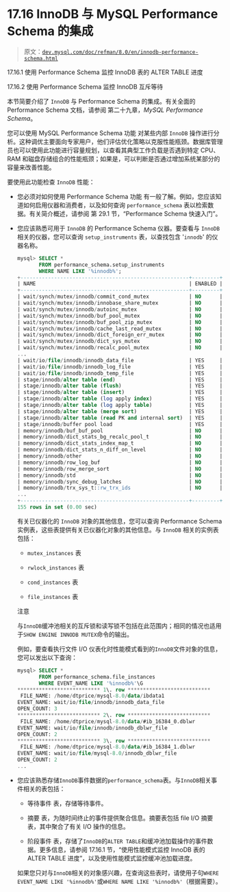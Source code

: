 # 17.16 InnoDB 与 MySQL Performance Schema 的集成

> 原文：[`dev.mysql.com/doc/refman/8.0/en/innodb-performance-schema.html`](https://dev.mysql.com/doc/refman/8.0/en/innodb-performance-schema.html)

17.16.1 使用 Performance Schema 监控 InnoDB 表的 ALTER TABLE 进度

17.16.2 使用 Performance Schema 监控 InnoDB 互斥等待

本节简要介绍了 `InnoDB` 与 Performance Schema 的集成。有关全面的 Performance Schema 文档，请参阅 第二十九章，*MySQL Performance Schema*。

您可以使用 MySQL Performance Schema 功能 对某些内部 `InnoDB` 操作进行分析。这种调优主要面向专家用户，他们评估优化策略以克服性能瓶颈。数据库管理员也可以使用此功能进行容量规划，以查看其典型工作负载是否遇到特定 CPU、RAM 和磁盘存储组合的性能瓶颈；如果是，可以判断是否通过增加系统某部分的容量来改善性能。

要使用此功能检查 `InnoDB` 性能：

+   您必须对如何使用 Performance Schema 功能 有一般了解。例如，您应该知道如何启用仪器和消费者，以及如何查询 `performance_schema` 表以检索数据。有关简介概述，请参阅 第 29.1 节，“Performance Schema 快速入门”。

+   您应该熟悉可用于 `InnoDB` 的 Performance Schema 仪器。要查看与 `InnoDB` 相关的仪器，您可以查询 `setup_instruments` 表，以查找包含 '`innodb`' 的仪器名称。

    ```sql
    mysql> SELECT *
           FROM performance_schema.setup_instruments
           WHERE NAME LIKE '%innodb%';
    +-------------------------------------------------------+---------+-------+
    | NAME                                                  | ENABLED | TIMED |
    +-------------------------------------------------------+---------+-------+
    | wait/synch/mutex/innodb/commit_cond_mutex             | NO      | NO    |
    | wait/synch/mutex/innodb/innobase_share_mutex          | NO      | NO    |
    | wait/synch/mutex/innodb/autoinc_mutex                 | NO      | NO    |
    | wait/synch/mutex/innodb/buf_pool_mutex                | NO      | NO    |
    | wait/synch/mutex/innodb/buf_pool_zip_mutex            | NO      | NO    |
    | wait/synch/mutex/innodb/cache_last_read_mutex         | NO      | NO    |
    | wait/synch/mutex/innodb/dict_foreign_err_mutex        | NO      | NO    |
    | wait/synch/mutex/innodb/dict_sys_mutex                | NO      | NO    |
    | wait/synch/mutex/innodb/recalc_pool_mutex             | NO      | NO    |
    ...
    | wait/io/file/innodb/innodb_data_file                  | YES     | YES   |
    | wait/io/file/innodb/innodb_log_file                   | YES     | YES   |
    | wait/io/file/innodb/innodb_temp_file                  | YES     | YES   |
    | stage/innodb/alter table (end)                        | YES     | YES   |
    | stage/innodb/alter table (flush)                      | YES     | YES   |
    | stage/innodb/alter table (insert)                     | YES     | YES   |
    | stage/innodb/alter table (log apply index)            | YES     | YES   |
    | stage/innodb/alter table (log apply table)            | YES     | YES   |
    | stage/innodb/alter table (merge sort)                 | YES     | YES   |
    | stage/innodb/alter table (read PK and internal sort)  | YES     | YES   |
    | stage/innodb/buffer pool load                         | YES     | YES   |
    | memory/innodb/buf_buf_pool                            | NO      | NO    |
    | memory/innodb/dict_stats_bg_recalc_pool_t             | NO      | NO    |
    | memory/innodb/dict_stats_index_map_t                  | NO      | NO    |
    | memory/innodb/dict_stats_n_diff_on_level              | NO      | NO    |
    | memory/innodb/other                                   | NO      | NO    |
    | memory/innodb/row_log_buf                             | NO      | NO    |
    | memory/innodb/row_merge_sort                          | NO      | NO    |
    | memory/innodb/std                                     | NO      | NO    |
    | memory/innodb/sync_debug_latches                      | NO      | NO    |
    | memory/innodb/trx_sys_t::rw_trx_ids                   | NO      | NO    |
    ...
    +-------------------------------------------------------+---------+-------+
    155 rows in set (0.00 sec)
    ```

    有关已仪器化的 `InnoDB` 对象的其他信息，您可以查询 Performance Schema 实例表，这些表提供有关已仪器化对象的其他信息。与 `InnoDB` 相关的实例表包括：

    +   `mutex_instances` 表

    +   `rwlock_instances` 表

    +   `cond_instances` 表

    +   `file_instances` 表

    注意

    与`InnoDB`缓冲池相关的互斥锁和读写锁不包括在此范围内；相同的情况也适用于`SHOW ENGINE INNODB MUTEX`命令的输出。

    例如，要查看执行文件 I/O 仪表化时性能模式看到的`InnoDB`文件对象的信息，您可以发出以下查询：

    ```sql
    mysql> SELECT *
           FROM performance_schema.file_instances
           WHERE EVENT_NAME LIKE '%innodb%'\G
    *************************** 1\. row ***************************
     FILE_NAME: /home/dtprice/mysql-8.0/data/ibdata1
    EVENT_NAME: wait/io/file/innodb/innodb_data_file
    OPEN_COUNT: 3
    *************************** 2\. row ***************************
     FILE_NAME: /home/dtprice/mysql-8.0/data/#ib_16384_0.dblwr
    EVENT_NAME: wait/io/file/innodb/innodb_dblwr_file
    OPEN_COUNT: 2
    *************************** 3\. row ***************************
     FILE_NAME: /home/dtprice/mysql-8.0/data/#ib_16384_1.dblwr
    EVENT_NAME: wait/io/file/mysql-8.0/innodb_dblwr_file
    OPEN_COUNT: 2
    ...
    ```

+   您应该熟悉存储`InnoDB`事件数据的`performance_schema`表。与`InnoDB`相关事件相关的表包括：

    +   等待事件 表，存储等待事件。

    +   摘要 表，为随时间终止的事件提供聚合信息。摘要表包括 file I/O 摘要表，其中聚合了有关 I/O 操作的信息。

    +   阶段事件 表，存储了`InnoDB`的`ALTER TABLE`和缓冲池加载操作的事件数据。更多信息，请参阅 17.16.1 节，“使用性能模式监控 InnoDB 表的 ALTER TABLE 进度”，以及使用性能模式监控缓冲池加载进度。

    如果您只对与`InnoDB`相关的对象感兴趣，在查询这些表时，请使用子句`WHERE EVENT_NAME LIKE '%innodb%'`或`WHERE NAME LIKE '%innodb%'`（根据需要）。
